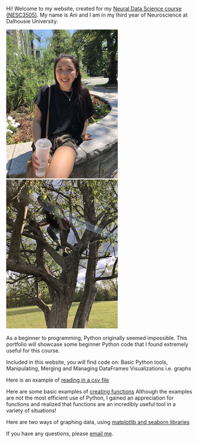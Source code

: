 Hi! Welcome to my website, created for my [Neural Data Science course (NESC3505)](https://dalpsychneuro.github.io/NESC_3505/). My name is Ani and I am in my third year of Neuroscience at Dalhousie University.

![jpeg](me.jpeg)![jpeg](me_t.jpeg)

As a beginner to programming, Python originally seemed impossible. This portfolio will showcase some beginner Python code that I found extremely useful for this course.

Included in this website, you will find code on:
Basic Python tools,
Manipulating, Merging and Managing DataFrames
Visualizations i.e. graphs

Here is an example of [reading in a csv file](reading_files.md)

Here are some basic examples of [creating functions](converting.md) 
Although the examples are not the most efficient use of Python, I gained an appreciation for functions and realized that functions are an incredibly useful tool in a variety of situations! 

Here are two ways of graphing data, using [matplotlib and seaborn libraries](Portfolio_work.md)

If you have any questions, please [email me](mailto:an648648@dal.ca).


